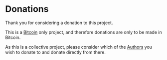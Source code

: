 # Donations

Thank you for considering a donation to this project.

This is a [Bitcoin](http://www.bitcoin.org) only project, and therefore donations are only to be made in Bitcoin.

As this is a collective project, please consider which of the [Authors](http://www.github.com/PartTimeLegend/BitcoinBusinessPack/AUTHORS.md) you wish to donate to and donate directly from there.